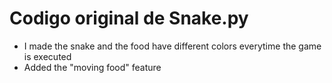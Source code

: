 
# Codigo original de Snake.py
- I made the snake and the food have different colors everytime the game is executed
- Added the "moving food" feature
